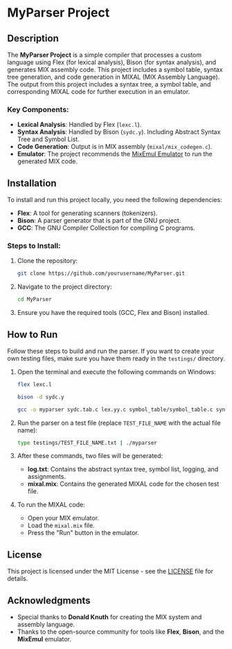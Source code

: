 # MyParser Project

## Description
The **MyParser Project** is a simple compiler that processes a custom language using Flex (for lexical analysis), Bison (for syntax analysis), and generates MIX assembly code. This project includes a symbol table, syntax tree generation, and code generation in MIXAL (MIX Assembly Language). The output from this project includes a syntax tree, a symbol table, and corresponding MIXAL code for further execution in an emulator.

### Key Components:
- **Lexical Analysis**: Handled by Flex (`lexc.l`).
- **Syntax Analysis**: Handled by Bison (`sydc.y`). Including Abstract Syntax Tree and Symbol List.
- **Code Generation**: Output is in MIX assembly (`mixal/mix_codegen.c`).
- **Emulator**: The project recommends the [MixEmul Emulator](https://github.com/rbergen/MixEmul) to run the generated MIX code.

## Installation
To install and run this project locally, you need the following dependencies:
- **Flex**: A tool for generating scanners (tokenizers).
- **Bison**: A parser generator that is part of the GNU project.
- **GCC**: The GNU Compiler Collection for compiling C programs.

### Steps to Install:
1. Clone the repository:
    ```bash
    git clone https://github.com/yourusername/MyParser.git
    ```
2. Navigate to the project directory:
    ```bash
    cd MyParser
    ```

3. Ensure you have the required tools (GCC, Flex and Bison) installed.

## How to Run

Follow these steps to build and run the parser. If you want to create your own testing files, make sure you have them ready in the `testings/` directory.

1. Open the terminal and execute the following commands on Windows:

    ```bash
    flex lexc.l
    ```

    ```bash
    bison -d sydc.y
    ```

    ```bash
    gcc -o myparser sydc.tab.c lex.yy.c symbol_table/symbol_table.c syntax_tree/syntax_tree.c mixal/mix_codegen.c zyywrap.c
    ```

2. Run the parser on a test file (replace `TEST_FILE_NAME` with the actual file name):

    ```bash
    type testings/TEST_FILE_NAME.txt | ./myparser
    ```

3. After these commands, two files will be generated:
    - **log.txt**: Contains the abstract syntax tree, symbol list, logging, and assignments.
    - **mixal.mix**: Contains the generated MIXAL code for the chosen test file.

4. To run the MIXAL code:
    - Open your MIX emulator.
    - Load the `mixal.mix` file.
    - Press the "Run" button in the emulator.

## License
This project is licensed under the MIT License - see the [LICENSE](LICENSE) file for details.

## Acknowledgments
- Special thanks to **Donald Knuth** for creating the MIX system and assembly language.
- Thanks to the open-source community for tools like **Flex**, **Bison**, and the **MixEmul** emulator.
